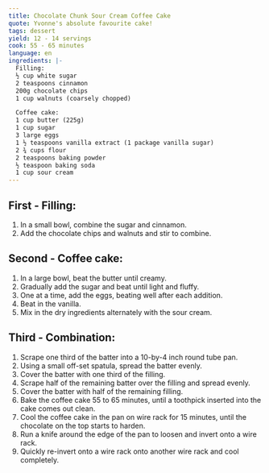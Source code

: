 ```yaml
---
title: Chocolate Chunk Sour Cream Coffee Cake
quote: Yvonne's absolute favourite cake!
tags: dessert
yield: 12 - 14 servings
cook: 55 - 65 minutes
language: en
ingredients: |-
  Filling:
  ½ cup white sugar
  2 teaspoons cinnamon
  200g chocolate chips
  1 cup walnuts (coarsely chopped)

  Coffee cake:
  1 cup butter (225g)
  1 cup sugar
  3 large eggs
  1 ½ teaspoons vanilla extract (1 package vanilla sugar)
  2 ¾ cups flour
  2 teaspoons baking powder
  ½ teaspoon baking soda
  1 cup sour cream
---
```


## First - Filling:

1. In a small bowl, combine the sugar and cinnamon.
2. Add the chocolate chips and walnuts and stir to combine.

## Second - Coffee cake:

1. In a large bowl, beat the butter until creamy.
2. Gradually add the sugar and beat until light and fluffy.
3. One at a time, add the eggs, beating well after each addition.
4. Beat in the vanilla.
5. Mix in the dry ingredients alternately with the sour cream.

## Third - Combination:

1. Scrape one third of the batter into a 10-by-4 inch round tube pan.
2. Using a small off-set spatula, spread the batter evenly.
3. Cover the batter with one third of the filling.
4. Scrape half of the remaining batter over the filling and spread evenly.
5. Cover the batter with half of the remaining filling.
6. Bake the coffee cake 55 to 65 minutes, until a toothpick inserted into the cake comes out clean.
7. Cool the coffee cake in the pan on wire rack for 15 minutes, until the chocolate on the top starts to harden.
8. Run a knife around the edge of the pan to loosen and invert onto a wire rack.
9. Quickly re-invert onto a wire rack onto another wire rack and cool completely.
